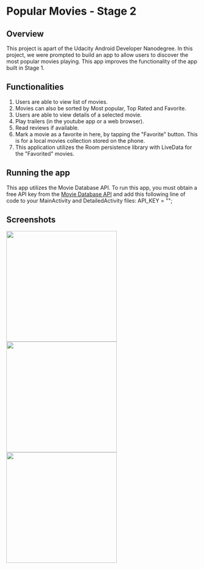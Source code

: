 # Popular Movies - Stage 2

## Overview
This project is apart of the Udacity Android Developer Nanodegree. In this project, we were prompted to build an app to allow users to discover the most popular movies playing. This app improves the functionality of the app built in Stage 1.

## Functionalities
1. Users are able to view list of movies.
2. Movies can also be sorted by Most popular, Top Rated and Favorite.
3. Users are able to view details of a selected movie.
4. Play trailers (in the youtube app or a web browser).
5. Read reviews if available.
6. Mark a movie as a favorite in here, by tapping the "Favorite" button. This is for a local movies collection stored on the phone.
7. This application utilizes the Room persistence library with LiveData for the "Favorited" movies.

## Running the app
This app utilizes the Movie Database API. To run this app, you must obtain a free API key from the [Movie Database API](https://developers.themoviedb.org/) and add this following line of code to your MainActivity and DetailedActivity files:
API_KEY = "";

## Screenshots
<img src="https://github.com/akash-starvin/PopularMovies/blob/master/Screenshots/Screenshot_main_list.jpg" width="290"/> <img src="https://github.com/akash-starvin/PopularMovies/blob/master/Screenshots/Screenshot_sort.jpg" width="290"/> <img src="https://github.com/akash-starvin/PopularMovies/blob/master/Screenshots/Screenshot_deatil.jpg" width="290"/>
